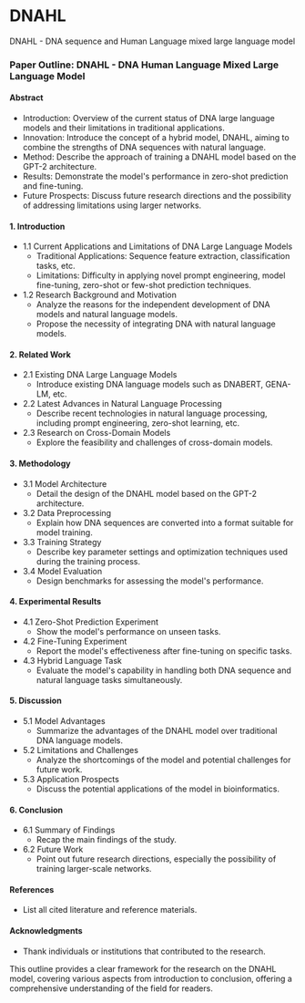 # DNAHL
DNAHL - DNA sequence and Human Language mixed large language model



### Paper Outline: DNAHL - DNA Human Language Mixed Large Language Model

#### Abstract
- Introduction: Overview of the current status of DNA large language models and their limitations in traditional applications.
- Innovation: Introduce the concept of a hybrid model, DNAHL, aiming to combine the strengths of DNA sequences with natural language.
- Method: Describe the approach of training a DNAHL model based on the GPT-2 architecture.
- Results: Demonstrate the model's performance in zero-shot prediction and fine-tuning.
- Future Prospects: Discuss future research directions and the possibility of addressing limitations using larger networks.

#### 1. Introduction
- 1.1 Current Applications and Limitations of DNA Large Language Models
  - Traditional Applications: Sequence feature extraction, classification tasks, etc.
  - Limitations: Difficulty in applying novel prompt engineering, model fine-tuning, zero-shot or few-shot prediction techniques.
- 1.2 Research Background and Motivation
  - Analyze the reasons for the independent development of DNA models and natural language models.
  - Propose the necessity of integrating DNA with natural language models.

#### 2. Related Work
- 2.1 Existing DNA Large Language Models
  - Introduce existing DNA language models such as DNABERT, GENA-LM, etc.
- 2.2 Latest Advances in Natural Language Processing
  - Describe recent technologies in natural language processing, including prompt engineering, zero-shot learning, etc.
- 2.3 Research on Cross-Domain Models
  - Explore the feasibility and challenges of cross-domain models.

#### 3. Methodology
- 3.1 Model Architecture
  - Detail the design of the DNAHL model based on the GPT-2 architecture.
- 3.2 Data Preprocessing
  - Explain how DNA sequences are converted into a format suitable for model training.
- 3.3 Training Strategy
  - Describe key parameter settings and optimization techniques used during the training process.
- 3.4 Model Evaluation
  - Design benchmarks for assessing the model's performance.

#### 4. Experimental Results
- 4.1 Zero-Shot Prediction Experiment
  - Show the model's performance on unseen tasks.
- 4.2 Fine-Tuning Experiment
  - Report the model's effectiveness after fine-tuning on specific tasks.
- 4.3 Hybrid Language Task
  - Evaluate the model's capability in handling both DNA sequence and natural language tasks simultaneously.

#### 5. Discussion
- 5.1 Model Advantages
  - Summarize the advantages of the DNAHL model over traditional DNA language models.
- 5.2 Limitations and Challenges
  - Analyze the shortcomings of the model and potential challenges for future work.
- 5.3 Application Prospects
  - Discuss the potential applications of the model in bioinformatics.

#### 6. Conclusion
- 6.1 Summary of Findings
  - Recap the main findings of the study.
- 6.2 Future Work
  - Point out future research directions, especially the possibility of training larger-scale networks.

#### References
- List all cited literature and reference materials.

#### Acknowledgments
- Thank individuals or institutions that contributed to the research.

This outline provides a clear framework for the research on the DNAHL model, covering various aspects from introduction to conclusion, offering a comprehensive understanding of the field for readers.

